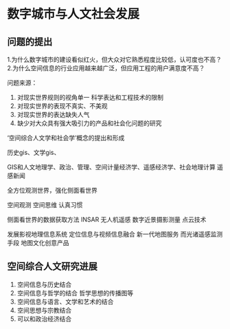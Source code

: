 # 数字城市与人文社会发展

## 问题的提出

1.为什么数字城市的建设看似红火，但大众对它熟悉程度比较低，认可度也不高？
2.为什么空间信息的行业应用越来越广泛，但应用工程的用户满意度不高？

问题来源：

1. 对现实世界规则的视角单一
科学表达和工程技术的限制
2. 对现实世界的表现不真实、不美观
3. 对现实世界的表达缺失人气
4. 缺少对大众具有强大吸引力的产品和社会化问题的研究

‘空间综合人文学和社会学’概念的提出和形成

历史gis、文学gis、

GIS和人文地理学、政治、管理、空间计量经济学、遥感经济学、社会地理计算
遥感新闻

全方位观测世界，强化侧面看世界

空间观测
空间思维
认真习惯

侧面看世界的数据获取方法
INSAR
无人机遥感
数字近景摄影测量
点云技术

发展影视地理信息系统
定位信息与视频信息融合
新一代地图服务
而光诸遥感监测手段
地图文化创意产品

## 空间综合人文研究进展

1. 空间信息与历史结合
2. 空间信息与哲学的结合
   哲学思想的传播图等
3. 空间信息与语言、文学和艺术的结合
4. 空间思想与宗教结合
5. 可以和政治经济结合

